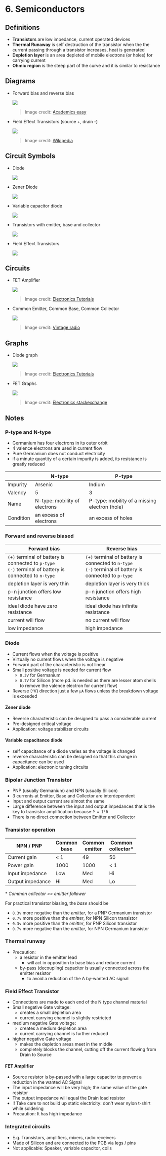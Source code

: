 # 6. Semiconductors

## Definitions

- **Transistors** are low impedance, current operated devices
- **Thermal Runaway** is self destruction of the transistor when the the current passing through a transistor increases, heat is generated
-  **Depletion layer** is an area depleted of mobile electrons (or holes) for carrying current
- **Ohmic region** is the steep part of the curve and it is similar to resistance

## Diagrams

- Forward bias and reverse bias

  ![](img/bias.png)
  > Image credit: [Academics easy](http://www.academicseasy.com/2014/10/diodes.html)
- Field Effect Transistors (source +, drain -)

  ![](img/fet.png)
  > Image credit: [Wikipedia](https://en.wikipedia.org/wiki/Field-effect_transistor)

## Circuit Symbols

- Diode

  ![](img/diode.jpg)
- Zener Diode

  ![](img/zener-diode.png)
- Variable capacitor diode

  ![](img/variable-diode.jpg)
- Transistors with emitter, base and collector

  ![](img/transistor-pnp-npn.png)
- Field Effect Transistors

  ![](img/fet-symbol.png)

## Circuits

- FET Amplifier

  ![](img/fet-amp.gif)
  > Image credit: [Electronics Tutorials](http://www.electronics-tutorials.ws/amplifier/amp_3.html)
- Common Emitter, Common Base, Common Collector

  ![](img/common.jpg)
  > Image credit: [Vintage radio](http://www.vintage-radio.com/repair-restore-information/transistor_biasing.html)

## Graphs

- Diode graph

  ![](img/diode.gif)
  > Image credit: [Electronics Tutorials](http://www.electronics-tutorials.ws/diode/diode_4.html)
- FET Graphs

  ![](img/fet-current-voltage.gif)
  > Image credit: [Electronics stackexchange](https://electronics.stackexchange.com/questions/227706/understanding-id-ugs-and-id-uds-graph-of-a-nmosfet)

## Notes

### P-type and N-type

- Germanium has four electrons in its outer orbit
- 4 valence electrons are used in current flow
- Pure Germanium does not conduct electricity
- if a minute quantity of a certain impurity is added, its resistance is greatly reduced

| | N-type  | P-type |
| --- | --- | --- |
| Impurity  | Arsenic | Indium
| Valency  | 5  | 3
| Name | N-type: mobility of electrons | P-type: mobility of a missing electron (hole)
| Condition | an excess of electrons | an excess of holes

### Forward and reverse biased

| Forward bias | Reverse bias |
| --- | --- |
| `(+)` terminal of battery is connected to `p-type` <br> `(-)` terminal of battery is connected to `n-type` | `(+)` terminal of battery is connected to `n-type` <br> `(-)` terminal of battery is connected to `p-type`
| depletion layer is very thin  | depletion layer is very thick
| p-n junction offers low resistance | p-n junction offers high resistance
| ideal diode have zero resistance | ideal diode has infinite resistance
| current will flow | no current will flow
| low impedance | high impedance

### Diode

- Current flows when the voltage is positive
- Virtually no current flows when the voltage is negative
- Forward part of the characteristic is not linear
- Small positive voltage is needed for current flow
  - `0.3V` for Germanium
  - `0.7V` for Silicon (more pd. is needed as there are lesser atom shells to remove the valence electron for current flow)
- Reverse (-V) direction just a few `µA` flows unless the breakdown voltage is exceeded

#### Zener diode

- Reverse characteristic can be designed to pass a considerable current
- Pre-designed critical voltage
- Application: voltage stabilizer circuits

#### Variable capacitance diode

- self capacitance of a diode varies as the voltage is changed
- reverse characteristic can be designed so that this change in capacitance can be used
- Application: electronic tuning circuits

### Bipolar Junction Transistor

- PNP (usually Germanium) and NPN (usually Silicon)
- 3 currents at Emitter, Base and Collector are interdependent
- Input and output current are almost the same
- Large difference between the input and output impedances that is the key to transistor amplification because `P = I²R`
- There is no direct connection between Emitter and Collector

### Transistor operation

| NPN / PNP | Common <br> base | Common <br> emitter | Common <br> collector*  |
| --- | --- | --- | --- |
| Current gain | < 1 | 49 | 50
| Power gain | 1000 | 1000 | < 1
| Input impedance| Low  | Med | Hi
| Output impedance | Hi | Med | Lo

\* *Common collector == emitter follower*

For practical transistor biasing, the *base* should be

- `0.3v` more negative than the *emitter*, for a PNP Germanium transistor
- `0.7v` more positive than the *emitter*, for NPN Silicon transistor
- `0.3v` more positive than the *emitter*, for PNP Silicon transistor
- `0.7v` more negative than the *emitter*, for NPN Germanium transistor

### Thermal runway

- Precaution:
  - a resistor in the emitter lead
    - will act in opposition to base bias and reduce current
  - by-pass (decoupling) capacitor is usually connected across the emitter resistor
    - to avoid a reduction of the A by-wanted AC signal

### Field Effect Transistor

- Connections are made to each end of the N type channel material
- Small negative Gate voltage:
  - creates a small depletion area
  - current carrying channel is slightly restricted
- medium negative Gate voltage:
  - creates a medium depletion area
  - current carrying channel is further reduced
- higher negative Gate voltage
  - makes the depletion areas meet in the middle
  - completely blocks the channel, cutting off the current flowing from Drain to Source

#### FET Amplifier

- Source resistor is by-passed with a large capacitor to prevent a reduction in the wanted AC Signal
- The input impedance will be very high; the same  value of the gate resistor
- The output impedance will equal the Drain load resistor
- !! Take care to not build up static electricity: don't wear nylon t-shirt while soldering
- Precaution: It has high impedance

### Integrated circuits

- E.g. Transistors, amplifiers, mixers, radio receivers
- Made of Silicon and are connected to the PCB via legs / pins
- Not applicable: Speaker, variable capacitor, coils
